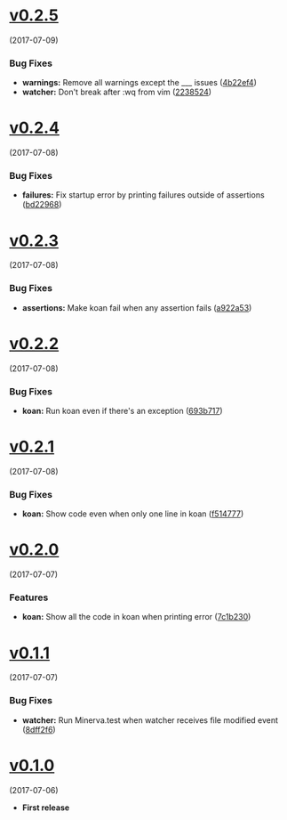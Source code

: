 # [v0.2.5](https://github.com/uesteibar/minerva/tree/v0.2.5)
(2017-07-09)


### Bug Fixes

* **warnings:** Remove all warnings except the ___ issues ([4b22ef4](https://github.com/uesteibar/minerva/commit/4b22ef4))
* **watcher:** Don't break after :wq from vim ([2238524](https://github.com/uesteibar/minerva/commit/2238524))


# [v0.2.4](https://github.com/uesteibar/minerva/tree/v0.2.4)
(2017-07-08)


### Bug Fixes

* **failures:** Fix startup error by printing failures outside of assertions ([bd22968](https://github.com/uesteibar/minerva/commit/bd22968))


# [v0.2.3](https://github.com/uesteibar/minerva/tree/v0.2.3)
(2017-07-08)


### Bug Fixes

* **assertions:** Make koan fail when any assertion fails ([a922a53](https://github.com/uesteibar/minerva/commit/a922a53))


# [v0.2.2](https://github.com/uesteibar/minerva/tree/v0.2.2)
(2017-07-08)


### Bug Fixes

* **koan:** Run koan even if there's an exception ([693b717](https://github.com/uesteibar/minerva/commit/693b717))


# [v0.2.1](https://github.com/uesteibar/minerva/tree/v0.2.1)
(2017-07-08)


### Bug Fixes

* **koan:** Show code even when only one line in koan ([f514777](https://github.com/uesteibar/minerva/commit/f514777))


# [v0.2.0](https://github.com/uesteibar/minerva/tree/v0.2.0)
(2017-07-07)


### Features

* **koan:** Show all the code in koan when printing error ([7c1b230](https://github.com/uesteibar/minerva/commit/7c1b230))


# [v0.1.1](https://github.com/uesteibar/minerva/tree/v0.1.1)
(2017-07-07)


### Bug Fixes

* **watcher:** Run Minerva.test when watcher receives file modified event ([8dff2f6](https://github.com/uesteibar/minerva/commit/8dff2f6))


# [v0.1.0](https://github.com/uesteibar/minerva/tree/v0.1.0)
(2017-07-06)

* **First release**
